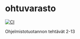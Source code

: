 # ohtuvarasto
[![CI](https://github.com/cameocami/ohtuvarasto/actions/workflows/main.yml/badge.svg)](https://github.com/cameocami/ohtuvarasto/actions/workflows/main.yml)

Ohjelmistotuotannon tehtävät 2-13
